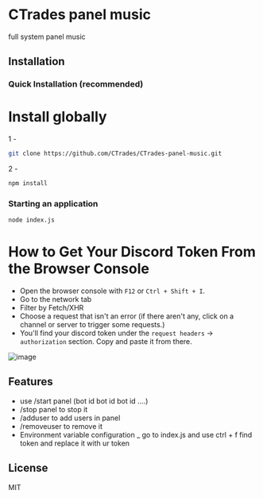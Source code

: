 # CTrades panel music

full system panel music

## Installation

### Quick Installation (recommended)

 # Install globally


1 - 
```bash
git clone https://github.com/CTrades/CTrades-panel-music.git
```

2 -

```bash
npm install
```


### Starting an application

```bash
node index.js
```
# How to Get Your Discord Token From the Browser Console

- Open the browser console with `F12` or `Ctrl + Shift + I`.
- Go to the network tab
- Filter by Fetch/XHR
- Choose a request that isn't an error (if there aren't any, click on a channel or server to trigger some requests.)
- You'll find your discord token under the `request headers` -> `authorization` section. Copy and paste it from there.

![image](https://gist.github.com/assets/17340496/ca1be329-1ef8-4b6f-ab96-dd9324d511db)


## Features

- use /start panel (bot id bot id bot id ....)
- /stop panel to stop it
- /adduser to add users in panel
- /removeuser to remove it
- Environment variable configuration
_ go to index.js and use ctrl + f find token and replace it with ur token 


## License

MIT
